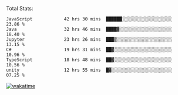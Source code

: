 Total Stats:
<!--START_SECTION:waka-->

```text
JavaScript            42 hrs 30 mins  ██████░░░░░░░░░░░░░░░░░░░   23.86 %
Java                  32 hrs 46 mins  ████▓░░░░░░░░░░░░░░░░░░░░   18.40 %
Jupyter               23 hrs 26 mins  ███▒░░░░░░░░░░░░░░░░░░░░░   13.15 %
C#                    19 hrs 31 mins  ██▓░░░░░░░░░░░░░░░░░░░░░░   10.96 %
TypeScript            18 hrs 48 mins  ██▓░░░░░░░░░░░░░░░░░░░░░░   10.56 %
unity                 12 hrs 55 mins  █▓░░░░░░░░░░░░░░░░░░░░░░░   07.25 %
```

<!--END_SECTION:waka-->

[![wakatime](https://wakatime.com/badge/user/d6a1e036-2153-43d6-9604-0dce67457b7f.svg)](https://wakatime.com/@d6a1e036-2153-43d6-9604-0dce67457b7f)
